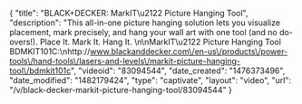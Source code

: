 {
    "title": "BLACK+DECKER: MarkIT\u2122 Picture Hanging Tool",
    "description": "This all-in-one picture hanging solution lets you visualize placement, mark precisely, and hang your wall art with one tool (and no do-overs!). Place It. Mark It. Hang It. \n\nMarkIT\u2122 Picture Hanging Tool BDMKIT101C:\nhttp:\/\/www.blackanddecker.com\/en-us\/products\/power-tools\/hand-tools\/lasers-and-levels\/markit-picture-hanging-tool\/bdmkit101c",
    "videoid": "83094544",
    "date_created": "1476373496",
    "date_modified": "1482179424",
    "type": "captivate",
    "layout": "video",
    "url": "\/v\/black-decker-markit-picture-hanging-tool\/83094544"
}